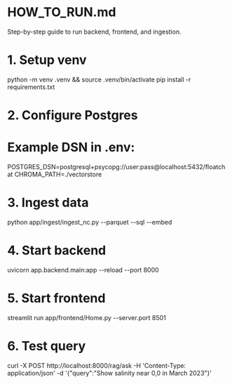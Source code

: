 # HOW_TO_RUN.md

Step-by-step guide to run backend, frontend, and ingestion.

# 1. Setup venv
python -m venv .venv && source .venv/bin/activate
pip install -r requirements.txt

# 2. Configure Postgres
# Example DSN in .env:
POSTGRES_DSN=postgresql+psycopg://user:pass@localhost:5432/floatchat
CHROMA_PATH=./vectorstore

# 3. Ingest data
python app/ingest/ingest_nc.py --parquet --sql --embed

# 4. Start backend
uvicorn app.backend.main:app --reload --port 8000

# 5. Start frontend
streamlit run app/frontend/Home.py --server.port 8501

# 6. Test query
curl -X POST http://localhost:8000/rag/ask -H 'Content-Type: application/json' -d '{"query":"Show salinity near 0,0 in March 2023"}'